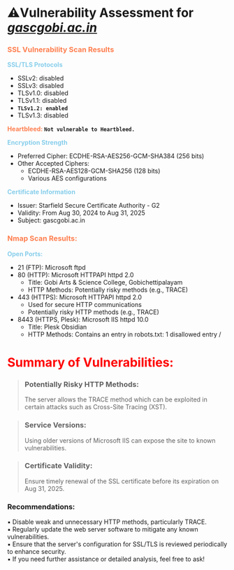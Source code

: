 # **⚠️Vulnerability Assessment  for *[gascgobi.ac.in](www.gascgobi.ac.in)*** 


### **<span style="color:coral">SSL Vulnerability Scan Results</span>**  

**<span style="color:skyblue">SSL/TLS Protocols</span>**

- SSLv2: disabled
- SSLv3: disabled
- TLSv1.0: disabled
- TLSv1.1: disabled
- **`TLSv1.2: enabled`**
- TLSv1.3: disabled

**<span style="color:coral">Heartbleed: </span>`Not vulnerable to Heartbleed.`**

**<span style="color:skyblue">Encryption Strength</span>**
- Preferred Cipher: ECDHE-RSA-AES256-GCM-SHA384 (256 bits)
- Other Accepted Ciphers:
    - ECDHE-RSA-AES128-GCM-SHA256 (128 bits)
    - Various AES configurations

**<span style="color:skyblue">Certificate Information</span>**
- Issuer: Starfield Secure Certificate Authority - G2
- Validity: From Aug 30, 2024 to Aug 31, 2025
- Subject: gascgobi.ac.in
### **<span style="color:coral">Nmap Scan Results:</span>**
**<span style="color:skyblue">Open Ports:</span>**

- 21 (FTP): Microsoft ftpd
- 80 (HTTP): Microsoft HTTPAPI httpd 2.0
    - Title: Gobi Arts & Science College, Gobichettipalayam
    - HTTP Methods: Potentially risky methods (e.g., TRACE)
- 443 (HTTPS): Microsoft HTTPAPI httpd 2.0
    - Used for secure HTTP communications
    - Potentially risky HTTP methods (e.g., TRACE)
- 8443 (HTTPS, Plesk): Microsoft IIS httpd 10.0
    - Title: Plesk Obsidian
    - HTTP Methods: Contains an entry in robots.txt: 1 disallowed entry /

# **<span style="color:red">Summary of Vulnerabilities:</span>**

>### **Potentially Risky HTTP Methods:**
> The server allows the TRACE method which can be exploited in certain attacks such as Cross-Site Tracing (XST).

>### **Service Versions:**
> Using older versions of Microsoft IIS can expose the site to known vulnerabilities.

>### **Certificate Validity:**
> Ensure timely renewal of the SSL certificate before its expiration on Aug 31, 2025.



### **Recommendations:**
▪ Disable weak and unnecessary HTTP methods, particularly TRACE.<br>
▪ Regularly update the web server software to mitigate any known vulnerabilities.<br>
▪ Ensure that the server's configuration for SSL/TLS is reviewed periodically to enhance security.<br>
▪ If you need further assistance or detailed analysis, feel free to ask!
